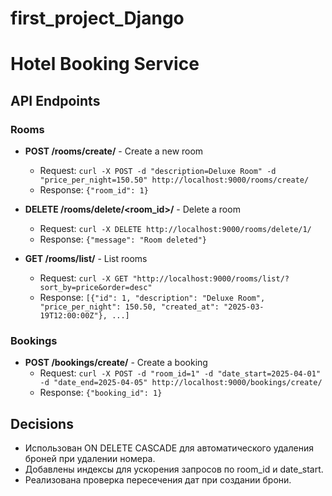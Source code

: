 # first_project_Django

# Hotel Booking Service

## API Endpoints

### Rooms
- **POST /rooms/create/** - Create a new room
  - Request: `curl -X POST -d "description=Deluxe Room" -d "price_per_night=150.50" http://localhost:9000/rooms/create/`
  - Response: `{"room_id": 1}`

- **DELETE /rooms/delete/<room_id>/** - Delete a room
  - Request: `curl -X DELETE http://localhost:9000/rooms/delete/1/`
  - Response: `{"message": "Room deleted"}`

- **GET /rooms/list/** - List rooms
  - Request: `curl -X GET "http://localhost:9000/rooms/list/?sort_by=price&order=desc"`
  - Response: `[{"id": 1, "description": "Deluxe Room", "price_per_night": 150.50, "created_at": "2025-03-19T12:00:00Z"}, ...]`

### Bookings
- **POST /bookings/create/** - Create a booking
  - Request: `curl -X POST -d "room_id=1" -d "date_start=2025-04-01" -d "date_end=2025-04-05" http://localhost:9000/bookings/create/`
  - Response: `{"booking_id": 1}`

## Decisions
- Использован ON DELETE CASCADE для автоматического удаления броней при удалении номера.
- Добавлены индексы для ускорения запросов по room_id и date_start.
- Реализована проверка пересечения дат при создании брони.